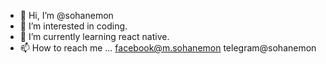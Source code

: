 - 👋 Hi, I’m @sohanemon
- 👀 I’m interested in coding.
- 🌱 I’m currently learning react native.
- 📫 How to reach me ... 
facebook@m.sohanemon telegram@sohanemon

<!---
sohanemon/sohanemon is a ✨ special ✨ repository because its `README.md` (this file) appears on your GitHub profile.
You can click the Preview link to take a look at your changes.
--->

